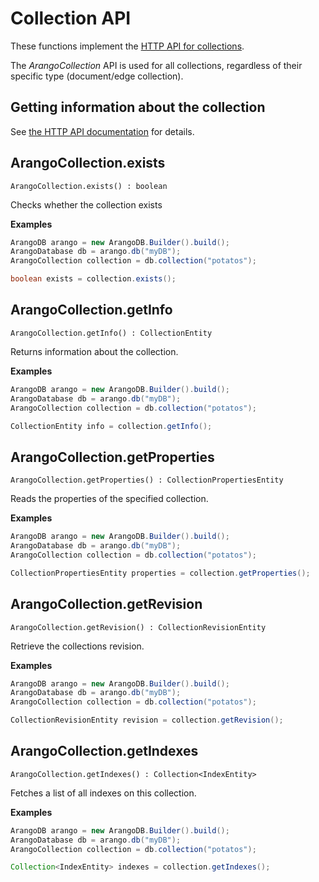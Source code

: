 <!-- don't edit here, its from https://@github.com/arangodb/arangodb-java-driver.git / docs/Drivers/ -->
# Collection API

These functions implement the
[HTTP API for collections](../../../..//HTTP/Collection/index.html).

The _ArangoCollection_ API is used for all collections, regardless of
their specific type (document/edge collection).

## Getting information about the collection

See
[the HTTP API documentation](../../../..//HTTP/Collection/Getting.html)
for details.

## ArangoCollection.exists

```
ArangoCollection.exists() : boolean
```

Checks whether the collection exists

**Examples**

```Java
ArangoDB arango = new ArangoDB.Builder().build();
ArangoDatabase db = arango.db("myDB");
ArangoCollection collection = db.collection("potatos");

boolean exists = collection.exists();
```

## ArangoCollection.getInfo

```
ArangoCollection.getInfo() : CollectionEntity
```

Returns information about the collection.

**Examples**

```Java
ArangoDB arango = new ArangoDB.Builder().build();
ArangoDatabase db = arango.db("myDB");
ArangoCollection collection = db.collection("potatos");

CollectionEntity info = collection.getInfo();
```

## ArangoCollection.getProperties

```
ArangoCollection.getProperties() : CollectionPropertiesEntity
```

Reads the properties of the specified collection.

**Examples**

```Java
ArangoDB arango = new ArangoDB.Builder().build();
ArangoDatabase db = arango.db("myDB");
ArangoCollection collection = db.collection("potatos");

CollectionPropertiesEntity properties = collection.getProperties();
```

## ArangoCollection.getRevision

```
ArangoCollection.getRevision() : CollectionRevisionEntity
```

Retrieve the collections revision.

**Examples**

```Java
ArangoDB arango = new ArangoDB.Builder().build();
ArangoDatabase db = arango.db("myDB");
ArangoCollection collection = db.collection("potatos");

CollectionRevisionEntity revision = collection.getRevision();
```

## ArangoCollection.getIndexes

```
ArangoCollection.getIndexes() : Collection<IndexEntity>
```

Fetches a list of all indexes on this collection.

**Examples**

```Java
ArangoDB arango = new ArangoDB.Builder().build();
ArangoDatabase db = arango.db("myDB");
ArangoCollection collection = db.collection("potatos");

Collection<IndexEntity> indexes = collection.getIndexes();
```
